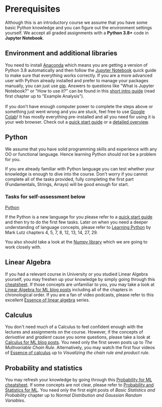 # Prerequisites

Although this is an introductory course we assume that you have some basic Python knowledge and you can figure out the environment settings yourself. We accept all graded assignments with a **Python 3.8+** code in **Jupyter Notebook**.

## Environment and additional libraries
You need to install [Anaconda](https://docs.conda.io/projects/conda/en/latest/user-guide/install/index.html) which means you are getting a version of Python 3.8 automatically and then follow the [Jupyter Notebook](https://jupyter-notebook-beginner-guide.readthedocs.io/en/latest/) quick guide to make sure that everything works correctly. If you are a more advanced user with Python already installed and prefer to manage your packages manually, you can just use [pip](https://jupyter.org/install). Answers to questions like "What is Jupyter Notebook?" or "How to use it?" can be found in this [short intro guide](https://www.dataquest.io/blog/jupyter-notebook-tutorial/) (read first chapter up to "Example Analysis").<br><br>
If you don't have enough computer power to complete the steps above or something just went wrong and you are stuck, feel free to use [Google Colab](https://colab.research.google.com/)! It has mostly everything pre-installed and all you need for using it is your web browser. Check out a [quick start guide](https://medium.com/@dinaelhanan/an-absolute-beginners-guide-to-google-colaboratory-d55c0eb375de) or a [detailed overview](https://www.tutorialspoint.com/google_colab/google_colab_quick_guide.htm).

## Python

We assume that you have solid programming skills and experience with any OO or functional language. Hence learning Python should not be a problem for you.

If you are already familiar with Python language you can test whether your knowledge is enough to dive into the course. Don't worry if you cannot complete all of the tasks provided, fully completing the first part (Fundamentals, Strings, Arrays) will be good enough for start.
### Tasks for self-assessment below
[Python](https://github.com/rolling-scopes-school/ml-intro/blob/2022/0_prerequisites/python_tasks.md)

If the Python is a new language for you please refer to a [quick start guide](https://www.stavros.io/tutorials/python/) and then try to do the first few tasks. Later on when you need a deeper understanding of language concepts, please refer to [Learning Python](https://learning-python.com/about-lp.html) by Mark Lutz chapters 4, 5, 7, 8, 12, 13, 14, 27, 29.

You also should take a look at the [Numpy library](https://cs231n.github.io/python-numpy-tutorial/#numpy) which we are going to work closely with.

## Linear Algebra
If you had a relevant course in University or you studied Linear Algebra yourself, you may freshen up your knowledge by simply going through this [cheatsheet](https://stanford.edu/~shervine/teaching/cs-229/refresher-algebra-calculus). If those concepts are unfamiliar to you, you may take a look at [Linear Algebra for ML blog posts](https://programmathically.com/linear-algebra-for-machine-learning/) including all of the chapters in chronological order. If you are a fan of video podcasts, please refer to this excellent [Essence of linear algebra](https://www.youtube.com/playlist?list=PLZHQObOWTQDPD3MizzM2xVFitgF8hE_ab) series.

## Calculus
You don't need much of a Calculus to feel confident enough with the lectures and assignments on the course. However, if the concepts of _derivative_ and _gradient_ cause you some questions, please take a look at [Calculus for ML blog posts](https://programmathically.com/calculus-for-machine-learning/). You need only the first seven posts up to _The Multivariable Chain Rule_. Alternatively, you may watch the first four videos of [Essence of calculus](https://www.youtube.com/playlist?list=PLZHQObOWTQDMsr9K-rj53DwVRMYO3t5Yr) up to _Visualizing the chain rule and product rule_.

## Probability and statistics
You may refresh your knowledge by going through this [Probability for ML cheatsheet](https://stanford.edu/~shervine/teaching/cme-106/cheatsheet-probability). If some concepts are not clear, please refer to [Probability and Statistics for ML](https://programmathically.com/probability-and-statistics-for-machine-learning-and-data-science/). You need only the first eight posts of _Basic Statistics and Probability_ chapter up to _Normal Distribution and Gaussian Random Variables_. 
